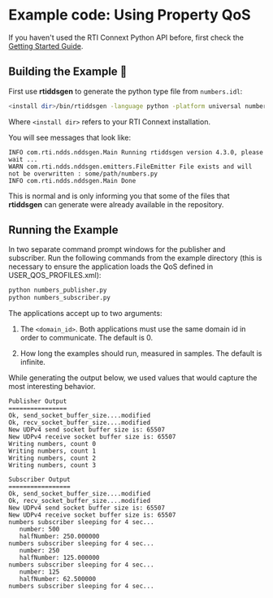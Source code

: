 # Example code: Using Property QoS

If you haven't used the RTI Connext Python API before, first check the
[Getting Started Guide](https://community.rti.com/static/documentation/connext-dds/7.0.0/doc/manuals/connext_dds_professional/getting_started_guide/index.html).

## Building the Example :wrench:

First use **rtiddsgen** to generate the python type file from
`numbers.idl`:

```sh
<install dir>/bin/rtiddsgen -language python -platform universal numbers.idl
```

Where `<install dir>` refers to your RTI Connext installation.

You will see messages that look like:

```plaintext
INFO com.rti.ndds.nddsgen.Main Running rtiddsgen version 4.3.0, please wait ...
WARN com.rti.ndds.nddsgen.emitters.FileEmitter File exists and will not be overwritten : some/path/numbers.py
INFO com.rti.ndds.nddsgen.Main Done
```

This is normal and is only informing you that some of the files that **rtiddsgen**
can generate were already available in the repository.

## Running the Example

In two separate command prompt windows for the publisher and subscriber. Run the
following commands from the example directory (this is necessary to ensure the
application loads the QoS defined in USER_QOS_PROFILES.xml):

```sh
python numbers_publisher.py
python numbers_subscriber.py
```

The applications accept up to two arguments:

1.  The `<domain_id>`. Both applications must use the same domain id in order to
    communicate. The default is 0.

2.  How long the examples should run, measured in samples. The default is
    infinite.

While generating the output below, we used values that would capture the most
interesting behavior.

```plaintext
Publisher Output
================
Ok, send_socket_buffer_size....modified
Ok, recv_socket_buffer_size....modified
New UDPv4 send socket buffer size is: 65507
New UDPv4 receive socket buffer size is: 65507
Writing numbers, count 0
Writing numbers, count 1
Writing numbers, count 2
Writing numbers, count 3

Subscriber Output
=================
Ok, send_socket_buffer_size....modified
Ok, recv_socket_buffer_size....modified
New UDPv4 send socket buffer size is: 65507
New UDPv4 receive socket buffer size is: 65507
numbers subscriber sleeping for 4 sec...
   number: 500
   halfNumber: 250.000000
numbers subscriber sleeping for 4 sec...
   number: 250
   halfNumber: 125.000000
numbers subscriber sleeping for 4 sec...
   number: 125
   halfNumber: 62.500000
numbers subscriber sleeping for 4 sec...
```